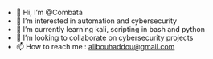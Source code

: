 - 👋 Hi, I’m @Combata
- 👀 I’m interested in automation and cybersecurity
- 🌱 I’m currently learning kali, scripting in bash and python
- 💞️ I’m looking to collaborate on cybersecurity projects
- 📫 How to reach me : alibouhaddou@gmail.com

<!---
Combata/Combata is a ✨ special ✨ repository because its `README.md` (this file) appears on your GitHub profile.
You can click the Preview link to take a look at your changes.
--->
